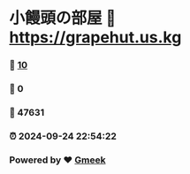 # 小饅頭の部屋 :link: https://grapehut.us.kg 
### :page_facing_up: [10](https://grapehut.us.kg/tag.html) 
### :speech_balloon: 0 
### :hibiscus: 47631 
### :alarm_clock: 2024-09-24 22:54:22 
### Powered by :heart: [Gmeek](https://github.com/Meekdai/Gmeek)
